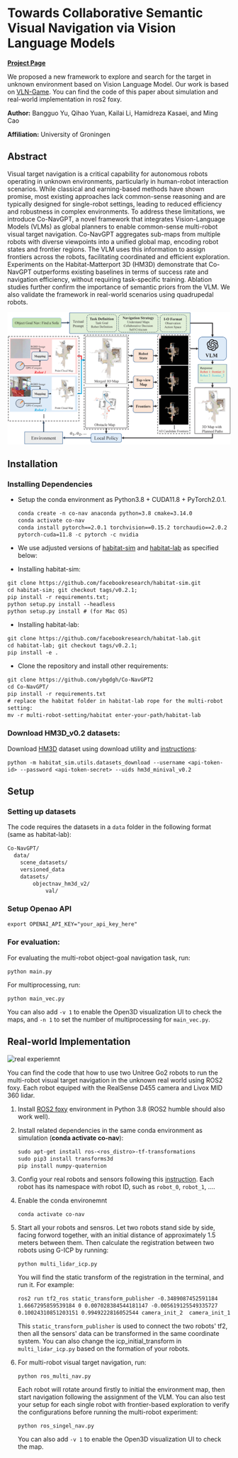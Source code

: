 
# Towards Collaborative Semantic Visual Navigation via Vision Language Models

[**Project Page**](https://sites.google.com/view/co-navgpt2)

We proposed a new framework to explore and search for the target in unknown environment based on Vision Language Model. Our work is based on [VLN-Game](https://sites.google.com/view/vln-game). You can find the code of this paper about simulation and real-world implementation in ros2 foxy.

**Author:** Bangguo Yu, Qihao Yuan, Kailai Li, Hamidreza Kasaei, and Ming Cao

**Affiliation:** University of Groningen

## Abstract

Visual target navigation is a critical capability for autonomous robots operating in unknown environments, particularly in human-robot interaction scenarios. While classical and  earning-based methods have shown promise, most existing approaches lack common-sense reasoning and are typically designed for single-robot settings, leading to reduced efficiency and robustness in complex environments. To address these limitations, we introduce Co-NavGPT, a novel framework that integrates Vision-Language Models (VLMs) as global planners to enable common-sense multi-robot visual target navigation. Co-NavGPT aggregates sub-maps from multiple robots with diverse viewpoints into a unified global map, encoding robot states and frontier regions. The VLM uses this information to assign frontiers across the robots, facilitating coordinated and efficient exploration. Experiments on the Habitat-Matterport 3D (HM3D) demonstrate that Co-NavGPT outperforms existing baselines in terms of success rate and navigation efficiency, without requiring task-specific training. Ablation studies further confirm the importance of semantic priors from the VLM. We also validate the framework in real-world scenarios using quadrupedal robots.

![image-20200706200822807](img/framework.png)

## Installation

### Installing Dependencies
- Setup the conda environment as Python3.8 + CUDA11.8 + PyTorch2.0.1.
    ```
    conda create -n co-nav anaconda python=3.8 cmake=3.14.0
    conda activate co-nav
    conda install pytorch==2.0.1 torchvision==0.15.2 torchaudio==2.0.2 pytorch-cuda=11.8 -c pytorch -c nvidia
    ```

- We use adjusted versions of [habitat-sim](https://github.com/facebookresearch/habitat-sim) and [habitat-lab](https://github.com/facebookresearch/habitat-lab) as specified below:

- Installing habitat-sim:
```
git clone https://github.com/facebookresearch/habitat-sim.git
cd habitat-sim; git checkout tags/v0.2.1; 
pip install -r requirements.txt; 
python setup.py install --headless
python setup.py install # (for Mac OS)
```

- Installing habitat-lab:
```
git clone https://github.com/facebookresearch/habitat-lab.git
cd habitat-lab; git checkout tags/v0.2.1; 
pip install -e .
```

- Clone the repository and install other requirements:
```
git clone https://github.com/ybgdgh/Co-NavGPT2
cd Co-NavGPT/
pip install -r requirements.txt
# replace the habitat folder in habitat-lab rope for the multi-robot setting: 
mv -r multi-robot-setting/habitat enter-your-path/habitat-lab
```

### Download HM3D_v0.2 datasets:

Download [HM3D](https://aihabitat.org/datasets/hm3d/) dataset using download utility and [instructions](https://github.com/facebookresearch/habitat-sim/blob/main/DATASETS.md#habitat-matterport-3d-research-dataset-hm3d):
```
python -m habitat_sim.utils.datasets_download --username <api-token-id> --password <api-token-secret> --uids hm3d_minival_v0.2
```

## Setup


### Setting up datasets
The code requires the datasets in a `data` folder in the following format (same as habitat-lab):
```
Co-NavGPT/
  data/
    scene_datasets/
    versioned_data
    datasets/
        objectnav_hm3d_v2/
            val/
```

### Setup Openao API
```
export OPENAI_API_KEY="your_api_key_here"
```

### For evaluation: 
For evaluating the multi-robot object-goal navigation task, run:
```
python main.py
```
For multiprocessing, run:
```
python main_vec.py
```

You can also add `-v 1` to enable the Open3D visualization UI to check the maps, and `-n 1` to set the number of multiprocessing for `main_vec.py`.

## Real-world Implementation

![real experiemnt](img/real.png)

You can find the code that how to use two Unitree Go2 robots to run the multi-robot visual target navigation in the unknown real world using ROS2 foxy. Each robot equiped with the RealSense D455 camera and Livox MID 360 lidar.

1. Install [ROS2 foxy](https://docs.ros.org/en/foxy/Installation.html) environment in Python 3.8 (ROS2 humble should also work well).

2. Install related dependencies in the same conda environment as simulation (**conda activate co-nav**):
    ```
    sudo apt-get install ros-<ros_distro>-tf-transformations
    sudo pip3 install transforms3d
    pip install numpy-quaternion
    ```
3. Config your real robots and sensors following this [instruction](https://docs.ros.org/en/foxy/Installation.html). Each robot has its namespace with robot ID, such as `robot_0`, `robot_1`, ....
4. Enable the conda environemnt
   ```
   conda activate co-nav
   ```
5. Start all your robots and sensros. Let two robots stand side by side, facing forword together, with an initial distance of approximately 1.5 meters between them. Then calculate the registration between two robots using G-ICP by running:
   ```
   python multi_lidar_icp.py
   ```
   You will find the static transform of the registration in the terminal, and run it. For example:
   ```
   ros2 run tf2_ros static_transform_publisher -0.3489087452591184 1.6667295859539184 0 0.007028384544181147 -0.005619125549335727 0.10024310851203151 0.9949222816052544 camera_init_2  camera_init_1
   ```
   This `static_transform_publisher` is used to connect the two robots' tf2, then all the sensors' data can be transformed in the same coordinate system. You can also change the icp_initial_transform in `multi_lidar_icp.py` based on the formation of your robots.

6. For multi-robot visual target navigation, run:
   ```
   python ros_multi_nav.py
   ```
   Each robot will rotate around firstly to initial the environment map, then start navigation following the assignment of the VLM. You can also test your setup for each single robot with frontier-based exploration to verify the configurations before running the multi-robot experiment:
   ```
   python ros_singel_nav.py 
   ```

   You can also add `-v 1` to enable the Open3D visualization UI to check the map.



